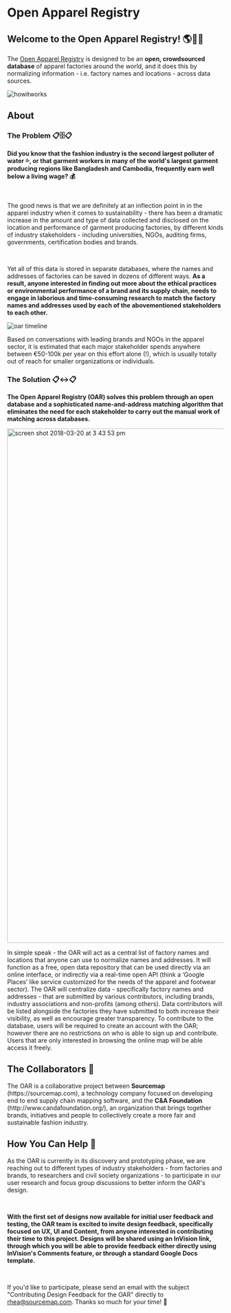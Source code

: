 <h1>Open Apparel Registry</h1>

<h2>Welcome to the Open Apparel Registry! 🌎👕🎉</h2>

The [Open Apparel Registry](https://openapprel.org) is designed to be an <b>open, crowdsourced database</b> of apparel factories around the world, and it does this by normalizing information - i.e. factory names and locations - across data sources.

![howitworks](https://user-images.githubusercontent.com/13699037/37334841-07d736e8-26d3-11e8-9677-a52a608088ae.jpg)

<h2>About</h2>

<h3>The Problem 📋🗄📋</h3> 

<b>Did you know that the fashion industry is the second largest polluter of water 💦, or that garment workers in many of the world's largest garment producing regions like Bangladesh and Cambodia, frequently earn well below a living wage? 💰</b>

<br>

The good news is that we are definitely at an inflection point in in the apparel industry when it comes to sustainability - there has been a dramatic increase in the amount and type of data collected and disclosed on the location and performance of garment producing factories, by different kinds of industry stakeholders - including universities, NGOs, auditing firms, governments, certification bodies and brands. 

<br>

Yet all of this data is stored in separate databases, where the names and addresses of factories can be saved in dozens of different ways. <b>As a result, anyone interested in finding out more about the ethical practices or environmental performance of a brand and its supply chain, needs to engage in laborious and time-consuming research to match the factory names and addresses used by each of the abovementioned stakeholders to each other. </b> 

![oar timeline](https://user-images.githubusercontent.com/13699037/38849729-4c8de6ec-422b-11e8-87d4-cbb02afe04c7.jpg)

Based on conversations with leading brands and NGOs in the apparel sector, it is estimated that each major stakeholder spends anywhere between €50-100k per year on this effort alone (!), which is usually totally out of reach for smaller organizations or individuals.

<h3>The Solution 📋↔️📋</h3> 

<b>The Open Apparel Registry (OAR) solves this problem through an open database and a sophisticated name-and-address matching algorithm that eliminates the need for each stakeholder to carry out the manual work of matching across databases. </b>

<img width="1196" alt="screen shot 2018-03-20 at 3 43 53 pm" src="https://user-images.githubusercontent.com/13699037/37648660-9895b36c-2c55-11e8-8e0f-88c46043d259.png">

In simple speak - the OAR will act as a central list of factory names and locations that anyone can use to normalize names and addresses. It will function as a free, open data repository that can be used directly via an online interface, or indirectly via a real-time open API (think a ‘Google Places’ like service customized for the needs of the apparel and footwear sector). The OAR will centralize data - specifically factory names and addresses - that are submitted by various contributors, including brands, industry associations and non-profits (among others). Data contributors will be listed alongside the factories they have submitted to both increase their visibility, as well as encourage greater transparency. To contribute to the database, users will be required to create an account with the OAR; however there are no restrictions on who is able to sign up and contribute. Users that are only interested in browsing the online map will be able access it freely. 


<h2>The Collaborators 🎈</h2>
The OAR is a collaborative project between <b>Sourcemap</b> (https://sourcemap.com), a technology company focused on developing end to end supply chain mapping software, and the <b>C&A Foundation</b> (http://www.candafoundation.org/), an organization that brings together brands, initiatives and people to collectively create a more fair and sustainable fashion industry.

<h2>How You Can Help 💬</h2> 

As the OAR is currently in its discovery and prototyping phase, we are reaching out to different types of industry stakeholders - from factories and brands, to researchers and civil society organizations - to participate in our user research and focus group discussions to better inform the OAR's design.

<br>

<b>With the first set of designs now available for initial user feedback and testing, the OAR team is excited to invite design feedback, specifically focused on UX, UI and Content, from anyone interested in contributing their time to this project. Designs will be shared using an InVision link, through which you will be able to provide feedback either directly using InVision's Comments feature, or through a standard Google Docs template. </b>
  
  <br>
  
If you'd like to participate, please send an email with the subject "Contributing Design Feedback for the OAR" directly to  <rhea@sourcemap.com>. Thanks so much for your time! 💛 
